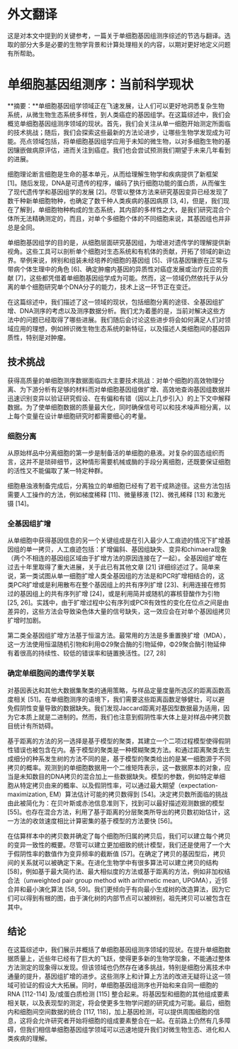 # 外文翻译

这是对本文中提到的关键参考，一篇关于单细胞基因组测序综述的节选与翻译。选取的部分大多是必要的生物学背景和计算处理相关的内容，以期对更好地定义问题有所帮助。

# 单细胞基因组测序：当前科学现状

**摘要：**单细胞基因组学领域正在飞速发展，让人们可以更好地洞悉复杂生物系统，从微生物生态系统多样性，到人类癌症的基因组学。在这篇综述中，我们会概览单细胞基因组测序领域的现状。首先，我们会关注从单一细胞开始测定所面临的技术挑战；随后，我们会探索这些最新的方法论进步，让哪些生物学发现成为可能。亮点领域包括，将单细胞基因组学应用于未知的微生物，以对多细胞生物的基因镶嵌做病原评估，进而关注到癌症。我们也会尝试预测我们期望于未来几年看到的进展。

细胞理论断言细胞是生命的基本单元，从而给理解生物学和疾病提供了新框架 [1]。随后发现，DNA是可遗传的程序，编码了执行细胞功能的蛋白质，从而催生了现代遗传学和基因组学的发展 [2]。尽管以整体方法来研究基因变异已经发现了数千种新单细胞物种，也确定了数千种人类疾病的基因病原 [3, 4]，但是，我们现在了解到，单细胞物种构成的生态系统，其内部的多样性之大，是我们研究混合个体所无法精确测定的，而且，对单个多细胞个体的不同细胞来说，其基因组也并非总是全同。

单细胞基因组学的目的是，从细胞层面研究基因组，为增进对遗传学的理解提供新视角。这些工具可以剖析单个细胞对生态系统和有机体的贡献，开拓了领域的新边界。举例来说，辨别和组装未经培养的细胞的基因组 [5]、评估基因镶嵌在正常与带病个体生理中的角色 [6]、确定肿瘤内基因的异质性对癌症发展或治疗反应的贡献 [7]，这些都凭借着单细胞基因组学成为可能。然而，这一领域仍然依托于从分离的单个细胞研究单个DNA分子的能力，技术上这一环节正在变迁。

在这篇综述中，我们描述了这一领域的现状，包括细胞分离的途径、全基因组扩增、DNA测序的考虑以及测序数据分析。我们尤为着墨的是，当前对解决这些方法中的问题已经取得了哪些进展。我们随后会讨论这些进步将会如何满足人们对领域应用的理想，例如辨识微生物生态系统的新特征，以及描述人类细胞间的基因异质性，特别是对肿瘤。

## 技术挑战

获得高质量的单细胞测序数据面临四大主要技术挑战：对单个细胞的高效物理分离、为下游分析有足够的材料而对单细胞基因组做扩增、高效地查询基因组数据并迅速识别变异以验证研究假设、在有偏和有错（因以上几步引入）的上下文中解释数据。为了使单细胞数据的质量最大化，同时确保信号可以和技术噪声相分离，以上每个变量在设计单细胞研究时都需要细心的考量。

### 细胞分离

从原始样品中分离细胞的第一步是制备活的单细胞的悬液。对复杂的固态组织而言，这并不是琐碎细节，这种情形需要机械或酶的手段分离细胞，还既要保证细胞的活性又不能偏取了某一特定种群。

细胞悬浊液制备完成后，分离独立的单细胞已经有了若干成熟途径。这些方法包括需要人工操作的方法，例如梯度稀释 [11]、微量移液 [12]、微孔稀释 [13] 和激光镊 [14]。

### 全基因组扩增

从单细胞中获得基因信息的另一个关键组成是在引入最少人工痕迹的情况下扩增基因组的单一拷贝，人工痕迹包括：扩增偏斜、基因组缺失、变异和chimaera现象（两个不相连的基因组区域由于扩增方法的原因连接在了一起）。全基因组扩增在过去十年里取得了重大进展，关于此已有其他文章 [21] 详细综述过了。简单来说，第一类试图从单一细胞扩增人类全基因组的方法是和PCR扩增相结合的，这类PCR扩增或是利用散布在整个基因组上的共有序列扩增 [23]、利用连接在修剪过的基因组上的共有序列扩增 [24]，或是利用简并或随机的寡核苷酸作为引物 [25, 26]。实践中，由于扩增过程中公有序列或PCR有效性的变化在位点之间是由差异的，这些方法会导致染色体大量的信号缺失，这一效应会在对单个基因组拷贝扩增时加剧。

第二类全基因组扩增方法基于恒温方法。最常用的方法是多重置换扩增（MDA），这一方法使用恒温随机引物和利用Φ29聚合酶的引物延伸，Φ29聚合酶引物延伸有着很高的持续性、较低的错误率和链置换活性。[27, 28]

### 确定单细胞间的遗传学关联

对基因表达和其他大数据集聚类的通用策略，与样品定量度量所选区的距离函数高度相关 [51]。在单细胞测序的语境下，我们需要这些距离函数足够健壮，可以避免假阴性变量导致的数据缺失。我们发现Jaccard距离对基因型数据最为适用，因为它本质上就是二进制的。然而，我们也注意到假阴性率大体上是对样品中拷贝数目统计有所妨碍。

基于距离的方法的另一选择是基于模型的聚类，其建立一个二项过程模型使得假阴性错误也被包含在内。基于模型的聚类是一种模糊聚类方法。和通过距离聚类去生成细分的种系发生树的方法不同的是，基于模型的聚类给出的是某一细胞源于不同拷贝的概率。观测到的单细胞数据用一个二维矩阵表示，这一数据原本的对象，应当是未知数目的DNA拷贝的混合加上一些数据缺失。模型的参数，例如特定单细胞从特定拷贝由来的概率、以及假阴性率，可以通过最大期望（expectation-maximization, EM）算法估计可能的拷贝数得到 [54]。决定拷贝数所面临的挑战由此被简化为：在贝叶斯或赤池信息准则下，找到可以最好描述观测数据的模型 [55]。也存在混合方法，利用了基于距离的分层聚类所导出的拷贝数初始估计，这一方法的收敛速度相比计算密集的基于模型的方法要快 [56]。

在估算样本中的拷贝数并确定了每个细胞所归属的拷贝后，我们可以建立每个拷贝的变异一致性的概要。尽管可以建立更加细致的统计模型，我们还是使用了一个大于假阴性率的数值作为变异频率的截断值 [57]。在确定了拷贝的基因型后，拷贝间的关系就可以被确定下来。在进化生物学中有很多算法可以建立拷贝的结构 [58]，例如基于最大简约法、最大相似度的方法或基于距离的方法，例如非加权结合法（unweighted pair group method with arithmetic mean, UPGMA），近邻合并和最小演化算法 [58, 59]。我们更倾向于有向最小生成树的改造算法，因为它们可以得到有根的图，由于演化树的内部节点可以被辨别，祖先拷贝可以被包含在其中。

## 结论

在这篇综述中，我们展示并概括了单细胞基因组测序领域的现状。在提升单细胞数据质量上，近些年已经有了巨大的飞跃，使得更多新的生物学现象，不能通过整体方法测定的现象得以发现。但该领域也仍然存在诸多挑战，特别是细胞分离技术中通量的提升，基因组扩增的进步。这些测序上和计算上方法的改进无疑将让这一领域可验证的假设大大拓展。同时，单细胞基因组测序也开始和来自同一细胞的RNA [112-114] 及/或蛋白质检测 [115] 整合起来。将基因型和细胞的其他组成要素相关联，以及表现型的测定，将会使更多生物学问题的研究成为可能。最后，细胞内和细胞间空间数据的统合 [117, 118]，加上基因检测，可以提供周围细胞的信息，这将会允许研究者开始将细胞的组成要素整合在一起。在前路上仍然有几多障碍，但我们相信单细胞基因组学领域可以迅速地提升我们对微生物生态、进化和人类疾病的理解。

